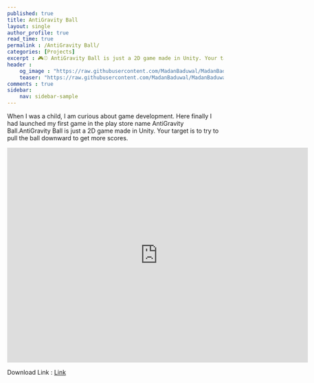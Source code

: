 ```yaml
---
published: true
title: AntiGravity Ball
layout: single
author_profile: true
read_time: true
permalink : /AntiGravity Ball/
categories: [Projects]
excerpt : 🎮⚾ AntiGravity Ball is just a 2D game made in Unity. Your target is to try to pull the ball downward to get more scores.
header :
    og_image : "https://raw.githubusercontent.com/MadanBaduwal/MadanBaduwal.github.io/main/images/3.AntiGravity%20Ball.jpg"
    teaser: "https://raw.githubusercontent.com/MadanBaduwal/MadanBaduwal.github.io/main/images/3.AntiGravity%20Ball.jpg"
comments : true
sidebar:
    nav: sidebar-sample
---
```


When I was a child, I am curious about game development.
Here finally I had launched my first game in the play store name AntiGravity Ball.AntiGravity Ball is just a 2D game made in Unity. Your target is to try to pull the ball downward to get more scores.

<iframe width="700" height="500" src="https://www.youtube.com/embed/Bo6NMnqotOA" frameborder="0" allow="accelerometer; autoplay; encrypted-media; gyroscope; picture-in-picture" allowfullscreen></iframe>

<br>

Download Link : [Link](https://apkpure.com/antigravity-ball/com.madan.madan)

